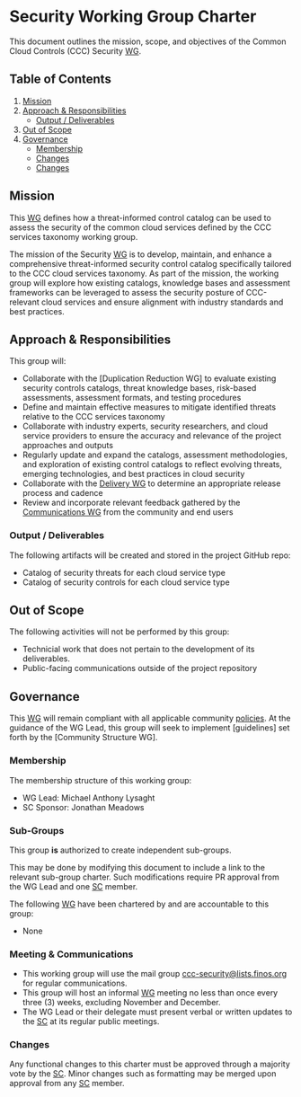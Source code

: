 # Security Working Group Charter

This document outlines the mission, scope, and objectives of the Common Cloud Controls (CCC) Security [WG].

## Table of Contents

1. [Mission](#mission)
2. [Approach & Responsibilities](#approach--responsibilities)
   - [Output / Deliverables](#output--deliverables)
3. [Out of Scope](#out-of-scope)
4. [Governance](#governance)
   - [Membership](#membership)
   - [Changes](#changes)
   - [Changes](#changes)

## Mission

This [WG] defines how a threat-informed control catalog can be used to assess the security of the common cloud services defined by the CCC services taxonomy working group.

The mission of the Security [WG] is to develop, maintain, and enhance a comprehensive threat-informed security control catalog specifically tailored to the CCC cloud services taxonomy. As part of the mission, the working group will explore how existing catalogs, knowledge bases and assessment frameworks can be leveraged to assess the security posture of CCC-relevant cloud services and ensure alignment with industry standards and best practices.

## Approach & Responsibilities

This group will:

- Collaborate with the [Duplication Reduction WG] to evaluate existing security controls catalogs, threat knowledge bases, risk-based assessments, assessment formats, and testing procedures
- Define and maintain effective measures to mitigate identified threats relative to the CCC services taxonomy
- Collaborate with industry experts, security researchers, and cloud service providers to ensure the accuracy and relevance of the project approaches and outputs
- Regularly update and expand the catalogs, assessment methodologies, and exploration of existing control catalogs to reflect evolving threats, emerging technologies, and best practices in cloud security
- Collaborate with the [Delivery WG] to determine an appropriate release process and cadence
- Review and incorporate relevant feedback gathered by the [Communications WG] from the community and end users

### Output / Deliverables

The following artifacts will be created and stored in the project GitHub repo:

- Catalog of security threats for each cloud service type
- Catalog of security controls for each cloud service type

## Out of Scope

The following activities will not be performed by this group:

- Technicial work that does not pertain to the development of its deliverables.
- Public-facing communications outside of the project repository

## Governance

This [WG] will remain compliant with all applicable community [policies]. At the guidance of the WG Lead, this group will seek to implement [guidelines] set forth by the [Community Structure WG].

### Membership

The membership structure of this working group:

- WG Lead: Michael Anthony Lysaght
- SC Sponsor: Jonathan Meadows

### Sub-Groups

This group **is** authorized to create independent sub-groups.

This may be done by modifying this document to include a link to the relevant sub-group charter. Such modifications require PR approval from the WG Lead and one [SC] member.

The following [WG] have been chartered by and are accountable to this group:

- None

### Meeting & Communications

- This working group will use the mail group <ccc-security@lists.finos.org> for regular communications.
- This group will host an informal [WG] meeting no less than once every three (3) weeks, excluding November and December.
- The WG Lead or their delegate must present verbal or written updates to the [SC] at its regular public meetings.

### Changes

Any functional changes to this charter must be approved through a majority vote by the [SC]. Minor changes such as formatting may be merged upon approval from any [SC] member.

[WG]: ../../community-groups.md#working-groups
[SC]: ../../community-groups.md#steering-committee
[policies]: ../../community-policies/README.md
[Communications WG]: ../communications/charter.md
[Delivery WG]: ../delivery/charter.md
